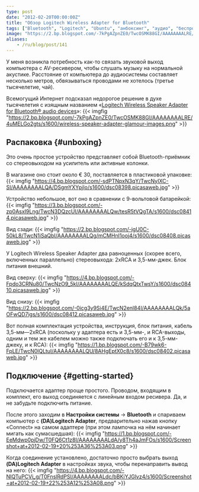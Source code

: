 ```yaml
---
type: post
date: "2012-02-20T00:00:00Z"
title: "Обзор Logitech Wireless Adapter for Bluetooth"
tags: ["Bluetooth", "Logitech", "Ubuntu", "анбоксинг", "аудио", "беспроводная связь", "гаджеты", "железо", "звук", "обзор"]
image: "https://2.bp.blogspot.com/-7kPgAZpnZE0/TwcOSMK88GI/AAAAAAAALRE/4uMELGo2gts/s1600/wireless-speaker-adapter-glamour-images.png"
aliases:
    - /ru/blog/post/141
---
```


У меня возникла потребность как-то связать звуковой выход компьютера с AV-ресивером, чтобы слушать музыку на нормальной акустике. Расстояние от компьютера до аудиосистемы составляет несколько метров, обвязываться проводами не хотелось (третье тысячелетие, чай).

Всемогущий Интернет подсказал недорогое решение в духе тысячелетия с изящным названием «[Logitech Wireless Speaker Adapter for Bluetooth® audio devices](http://www.logitech.com/en-au/special-offers/bundles/devices/8087)»:
{{< imgfig "https://2.bp.blogspot.com/-7kPgAZpnZE0/TwcOSMK88GI/AAAAAAAALRE/4uMELGo2gts/s1600/wireless-speaker-adapter-glamour-images.png" >}}

<!--more-->

## Распаковка {#unboxing}

Это очень простое устройство представляет собой Bluetooth-приёмник со стереовыходом на усилитель или активные колонки.

В магазине оно стоит около € 30, поставляется в пластиковой упаковке:
{{< imgfig "https://4.bp.blogspot.com/-sdPTNpxN3qY/TwcNyIXC-SI/AAAAAAAALQA/DSgmYXYpjIo/s1600/dsc08398.picasaweb.jpg" >}}

Устройство небольшое, вот оно в сравнении с 9-вольтовой батарейкой:
{{< imgfig "https://3.bp.blogspot.com/-zp0AsxI9Lng/TwcN3DQzcUI/AAAAAAAALQw/tesR5tVQgTA/s1600/dsc08414.picasaweb.jpg" >}}

Вид сзади:
{{< imgfig "https://2.bp.blogspot.com/-jgU0C-50kL8/TwcN1iSaQbI/AAAAAAAALQg/mCMHnI1ooj4/s1600/dsc08408.picasaweb.jpg" >}}

У Logitech Wireless Speaker Adapter два равноценных (скорее всего, включенных параллельно) стереовыхода: 2xRCA и 3,5-мм-джек. Блок питания внешний.

Вид сверху:
{{< imgfig "https://4.bp.blogspot.com/-Fpdo3CRNu80/TwcNzO9_5kI/AAAAAAAALQE/kSdqQtxTwsY/s1600/dsc08410.picasaweb.jpg" >}}

Вид снизу:
{{< imgfig "https://2.bp.blogspot.com/-0icg3y9Si4E/TwcN2enl84I/AAAAAAAALQk/5aOFwQD7igs/s1600/dsc08412.picasaweb.jpg" >}}

Вот полная комплектация устройства, инструкция, блок питания, кабель 3,5-мм—2xRCA (поскольку у адаптера есть и 3,5-мм-, и RCA-выходы, одним и тем же кабелем можно также подключать его и к 3,5-мм-джеку, и к RCA):
{{< imgfig "https://1.bp.blogspot.com/-B79wk6-FpLE/TwcN0lQLtuI/AAAAAAAALQU/8AHgEptX0c8/s1600/dsc08402.picasaweb.jpg" >}}

## Подключение {#getting-started}

Подключается адаптер проще простого. Проводом, входящим в комплект, его выход соединяется с линейным входом ресивера. Да, и не забудьте подключить питание.

После этого заходим в **Настройки системы** → **Bluetooth** и спариваем компьютер с **(DA)Logitech Adapter**, предварительно нажав кнопку «Connect» на самом адаптере (при этом лампочка на нём начинает мигать как сумасшедшая):
{{< imgfig "https://1.bp.blogspot.com/-EeMdwp0pjDw/T0FQ6Ct1z8I/AAAAAAAALdA/y8Th4aJmFOs/s1600/Screenshot+at+2012-02-19+20%253A36%253A03.png" >}}

Когда соединение установлено, достаточно просто выбрать выход **(DA)Logitech Adapter** в настройках звука, чтобы перенаправить вывод на него:
{{< imgfig "https://4.bp.blogspot.com/-NIQTuPCVi_g/T0FnslRdPSI/AAAAAAAALdc/bBKiYJGlvz4/s1600/Screenshot+at+2012-02-19+22%253A12%253A08.png" >}}
